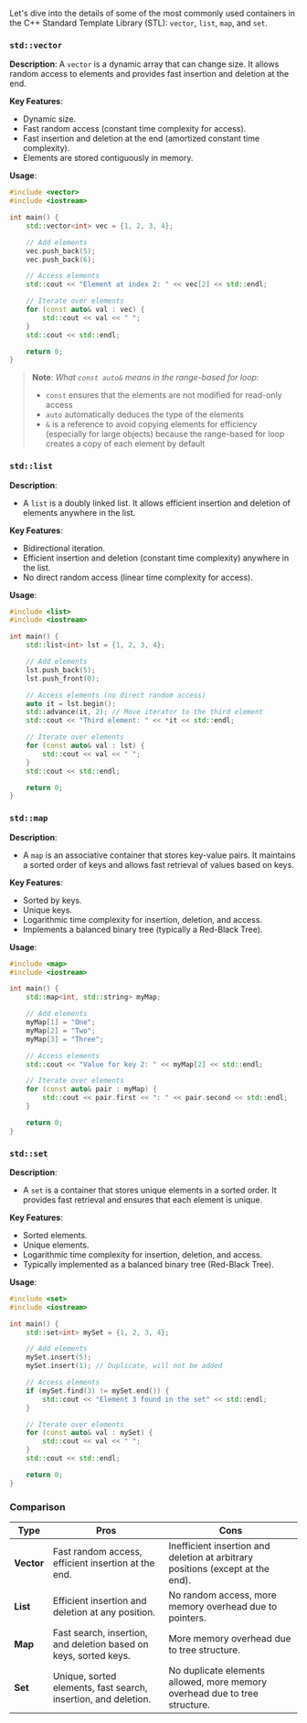 Let's dive into the details of some of the most commonly used containers in the C++ Standard Template Library (STL): `vector`, `list`, `map`, and `set`.

### `std::vector`

**Description**:
A `vector` is a dynamic array that can change size. It allows random access to elements and provides fast insertion and deletion at the end.

**Key Features**:
- Dynamic size.
- Fast random access (constant time complexity for access).
- Fast insertion and deletion at the end (amortized constant time complexity).
- Elements are stored contiguously in memory.

**Usage**:
```cpp
#include <vector>
#include <iostream>

int main() {
    std::vector<int> vec = {1, 2, 3, 4};

    // Add elements
    vec.push_back(5);
    vec.push_back(6);

    // Access elements
    std::cout << "Element at index 2: " << vec[2] << std::endl;

    // Iterate over elements
    for (const auto& val : vec) {
        std::cout << val << " ";
    }
    std::cout << std::endl;

    return 0;
}
```

> **Note**: *What `const auto&` means in the range-based for loop*:
> - `const` ensures that the elements are not modified for read-only access
> - `auto` automatically deduces the type of the elements
> - `&` is a reference to avoid copying elements for efficiency (especially for large objects) because the range-based for loop creates a copy of each element by default

### `std::list`

**Description**:
- A `list` is a doubly linked list. It allows efficient insertion and deletion of elements anywhere in the list.

**Key Features**:
- Bidirectional iteration.
- Efficient insertion and deletion (constant time complexity) anywhere in the list.
- No direct random access (linear time complexity for access).

**Usage**:
```cpp
#include <list>
#include <iostream>

int main() {
    std::list<int> lst = {1, 2, 3, 4};

    // Add elements
    lst.push_back(5);
    lst.push_front(0);

    // Access elements (no direct random access)
    auto it = lst.begin();
    std::advance(it, 2); // Move iterator to the third element
    std::cout << "Third element: " << *it << std::endl;

    // Iterate over elements
    for (const auto& val : lst) {
        std::cout << val << " ";
    }
    std::cout << std::endl;

    return 0;
}
```

### `std::map`

**Description**:
- A `map` is an associative container that stores key-value pairs. It maintains a sorted order of keys and allows fast retrieval of values based on keys.

**Key Features**:
- Sorted by keys.
- Unique keys.
- Logarithmic time complexity for insertion, deletion, and access.
- Implements a balanced binary tree (typically a Red-Black Tree).

**Usage**:
```cpp
#include <map>
#include <iostream>

int main() {
    std::map<int, std::string> myMap;

    // Add elements
    myMap[1] = "One";
    myMap[2] = "Two";
    myMap[3] = "Three";

    // Access elements
    std::cout << "Value for key 2: " << myMap[2] << std::endl;

    // Iterate over elements
    for (const auto& pair : myMap) {
        std::cout << pair.first << ": " << pair.second << std::endl;
    }

    return 0;
}
```


### `std::set`

**Description**:
- A `set` is a container that stores unique elements in a sorted order. It provides fast retrieval and ensures that each element is unique.

**Key Features**:
- Sorted elements.
- Unique elements.
- Logarithmic time complexity for insertion, deletion, and access.
- Typically implemented as a balanced binary tree (Red-Black Tree).

**Usage**:
```cpp
#include <set>
#include <iostream>

int main() {
    std::set<int> mySet = {1, 2, 3, 4};

    // Add elements
    mySet.insert(5);
    mySet.insert(1); // Duplicate, will not be added

    // Access elements
    if (mySet.find(3) != mySet.end()) {
        std::cout << "Element 3 found in the set" << std::endl;
    }

    // Iterate over elements
    for (const auto& val : mySet) {
        std::cout << val << " ";
    }
    std::cout << std::endl;

    return 0;
}
```

### Comparison

| Type   | Pros                                                                   | Cons                                                 |
|--------|------------------------------------------------------------------------|------------------------------------------------------|
| **Vector** | Fast random access, efficient insertion at the end.                    | Inefficient insertion and deletion at arbitrary positions (except at the end). |
| **List**   | Efficient insertion and deletion at any position.                      | No random access, more memory overhead due to pointers. |
| **Map**    | Fast search, insertion, and deletion based on keys, sorted keys.       | More memory overhead due to tree structure.          |
| **Set**    | Unique, sorted elements, fast search, insertion, and deletion.         | No duplicate elements allowed, more memory overhead due to tree structure. |
